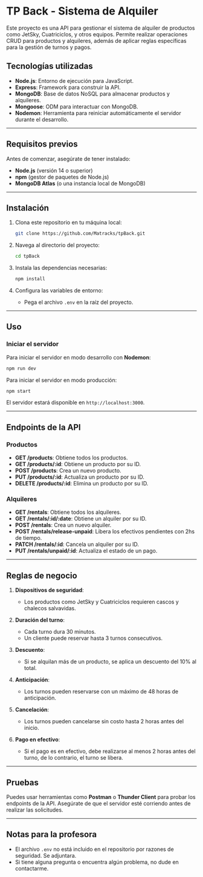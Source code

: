 # TP Back - Sistema de Alquiler

Este proyecto es una API para gestionar el sistema de alquiler de productos como JetSky, Cuatriciclos, y otros equipos. Permite realizar operaciones CRUD para productos y alquileres, además de aplicar reglas específicas para la gestión de turnos y pagos.

## Tecnologías utilizadas

- **Node.js**: Entorno de ejecución para JavaScript.
- **Express**: Framework para construir la API.
- **MongoDB**: Base de datos NoSQL para almacenar productos y alquileres.
- **Mongoose**: ODM para interactuar con MongoDB.
- **Nodemon**: Herramienta para reiniciar automáticamente el servidor durante el desarrollo.

---

## Requisitos previos

Antes de comenzar, asegúrate de tener instalado:

- **Node.js** (versión 14 o superior)
- **npm** (gestor de paquetes de Node.js)
- **MongoDB Atlas** (o una instancia local de MongoDB)

---

## Instalación

1. Clona este repositorio en tu máquina local:
   ```bash
   git clone https://github.com/Matracks/tpBack.git
   ```

2. Navega al directorio del proyecto:
   ```bash
   cd tpBack
   ```

3. Instala las dependencias necesarias:
   ```bash
   npm install
   ```

4. Configura las variables de entorno:
   - Pega el archivo `.env` en la raíz del proyecto.
---

## Uso

### Iniciar el servidor

Para iniciar el servidor en modo desarrollo con **Nodemon**:
```bash
npm run dev
```

Para iniciar el servidor en modo producción:
```bash
npm start
```

El servidor estará disponible en `http://localhost:3000`.

---

## Endpoints de la API

### Productos

- **GET /products**: Obtiene todos los productos.
- **GET /products/:id**: Obtiene un producto por su ID.
- **POST /products**: Crea un nuevo producto.
- **PUT /products/:id**: Actualiza un producto por su ID.
- **DELETE /products/:id**: Elimina un producto por su ID.

### Alquileres

- **GET /rentals**: Obtiene todos los alquileres.
- **GET /rentals/:id/:date**: Obtiene un alquiler por su ID.
- **POST /rentals**: Crea un nuevo alquiler.
- **POST /rentals/release-unpaid**: Libera los efectivos pendientes con 2hs de tiempo.
- **PATCH /rentals/:id**: Cancela un alquiler por su ID.
- **PUT /rentals/unpaid/:id**: Actualiza el estado de un pago.

---

## Reglas de negocio

1. **Dispositivos de seguridad**:
   - Los productos como JetSky y Cuatriciclos requieren cascos y chalecos salvavidas.

2. **Duración del turno**:
   - Cada turno dura 30 minutos.
   - Un cliente puede reservar hasta 3 turnos consecutivos.

3. **Descuento**:
   - Si se alquilan más de un producto, se aplica un descuento del 10% al total.

4. **Anticipación**:
   - Los turnos pueden reservarse con un máximo de 48 horas de anticipación.

5. **Cancelación**:
   - Los turnos pueden cancelarse sin costo hasta 2 horas antes del inicio.

6. **Pago en efectivo**:
   - Si el pago es en efectivo, debe realizarse al menos 2 horas antes del turno, de lo contrario, el turno se libera.

---

## Pruebas

Puedes usar herramientas como **Postman** o **Thunder Client** para probar los endpoints de la API. Asegúrate de que el servidor esté corriendo antes de realizar las solicitudes.

---

## Notas para la profesora

- El archivo `.env` no está incluido en el repositorio por razones de seguridad. Se adjuntara.
- Si tiene alguna pregunta o encuentra algún problema, no dude en contactarme.